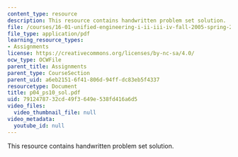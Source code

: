 ```yaml
---
content_type: resource
description: This resource contains handwritten problem set solution.
file: /courses/16-01-unified-engineering-i-ii-iii-iv-fall-2005-spring-2006/7912478732cd49f3649e538fd416a6d5_p04_ps10_sol.pdf
file_type: application/pdf
learning_resource_types:
- Assignments
license: https://creativecommons.org/licenses/by-nc-sa/4.0/
ocw_type: OCWFile
parent_title: Assignments
parent_type: CourseSection
parent_uid: a6eb2151-6f41-806d-94ff-dc83eb5f4337
resourcetype: Document
title: p04_ps10_sol.pdf
uid: 79124787-32cd-49f3-649e-538fd416a6d5
video_files:
  video_thumbnail_file: null
video_metadata:
  youtube_id: null
---
```

This resource contains handwritten problem set solution.